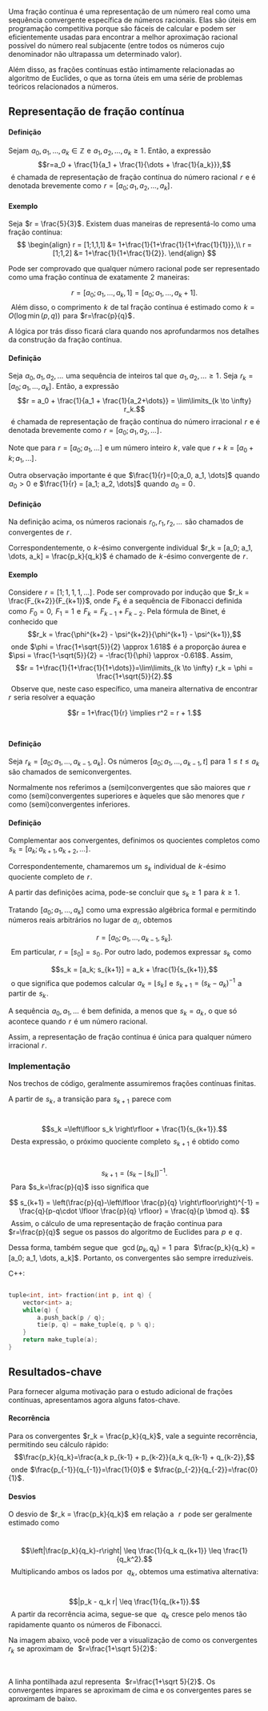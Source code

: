 

Uma fração contínua é uma representação de um número real como uma sequência convergente específica de números racionais. Elas são úteis em programação competitiva porque são fáceis de calcular e podem ser eficientemente usadas para encontrar a melhor aproximação racional possível do número real subjacente (entre todos os números cujo denominador não ultrapassa um determinado valor).

Além disso, as frações contínuas estão intimamente relacionadas ao algoritmo de Euclides, o que as torna úteis em uma série de problemas teóricos relacionados a números.

## Representação de fração contínua

#### Definição

Sejam  $a_0, a_1, \dots, a_k \in \mathbb Z$  e  $a_1, a_2, \dots, a_k \geq 1$ . Então, a expressão
$$r=a_0 + \frac{1}{a_1 + \frac{1}{\dots + \frac{1}{a_k}}},$$ 
é chamada de representação de fração contínua do número racional  $r$  e é denotada brevemente como  $r=[a_0;a_1,a_2,\dots,a_k]$ .

#### Exemplo

Seja  $r = \frac{5}{3}$ . Existem duas maneiras de representá-lo como uma fração contínua:
 
$$ \begin{align} r = [1;1,1,1] &= 1+\frac{1}{1+\frac{1}{1+\frac{1}{1}}},\\ r = [1;1,2] &= 1+\frac{1}{1+\frac{1}{2}}. \end{align} $$

Pode ser comprovado que qualquer número racional pode ser representado como uma fração contínua de exatamente  $2$  maneiras:

$$r = [a_0;a_1,\dots,a_k,1] = [a_0;a_1,\dots,a_k+1].$$ 
Além disso, o comprimento  $k$  de tal fração contínua é estimado como  $k = O(\log \min(p, q))$  para  $r=\frac{p}{q}$ .

A lógica por trás disso ficará clara quando nos aprofundarmos nos detalhes da construção da fração contínua.

#### Definição

Seja  $a_0,a_1,a_2, \dots$  uma sequência de inteiros tal que  $a_1, a_2, \dots \geq 1$ . Seja  $r_k = [a_0; a_1, \dots, a_k]$ . Então, a expressão
$$r = a_0 + \frac{1}{a_1 + \frac{1}{a_2+\dots}} = \lim\limits_{k \to \infty} r_k.$$ 
é chamada de representação de fração contínua do número irracional  $r$  e é denotada brevemente como  $r = [a_0;a_1,a_2,\dots]$ .

Note que para  $r=[a_0;a_1,\dots]$  e um número inteiro  $k$ , vale que  $r+k = [a_0+k; a_1, \dots]$ .

Outra observação importante é que  $\frac{1}{r}=[0;a_0, a_1, \dots]$  quando  $a_0 > 0$  e 
$\frac{1}{r} = [a_1; a_2, \dots]$  quando  $a_0 = 0$ .

#### Definição

Na definição acima, os números racionais  $r_0, r_1, r_2, \dots$  são chamados de convergentes de  $r$ .

Correspondentemente, o  $k$ -ésimo convergente individual  $r_k = [a_0; a_1, \dots, a_k] = \frac{p_k}{q_k}$  é chamado de  $k$ -ésimo convergente de  $r$ .

#### Exemplo

Considere  $r = [1; 1, 1, 1, \dots]$ . Pode ser comprovado por indução que  $r_k = \frac{F_{k+2}}{F_{k+1}}$, onde  $F_k$  é a sequência de Fibonacci definida como  $F_0 = 0$,  $F_1 = 1$  e  $F_{k} = F_{k-1} + F_{k-2}$ . Pela fórmula de Binet, é conhecido que
 
$$r_k = \frac{\phi^{k+2} - \psi^{k+2}}{\phi^{k+1} - \psi^{k+1}},$$ 
onde  $\phi = \frac{1+\sqrt{5}}{2} \approx 1.618$  é a proporção áurea e  $\psi = \frac{1-\sqrt{5}}{2} = -\frac{1}{\phi} \approx -0.618$ . Assim,
 
$$r = 1+\frac{1}{1+\frac{1}{1+\dots}}=\lim\limits_{k \to \infty} r_k = \phi = \frac{1+\sqrt{5}}{2}.$$ 
Observe que, neste caso específico, uma maneira alternativa de encontrar  $r$  seria resolver a equação

$$r = 1+\frac{1}{r} \implies r^2 = r + 1.$$ 

#### Definição

Seja  $r_k = [a_0; a_1, \dots, a_{k-1}, a_k]$ . Os números  $[a_0; a_1, \dots, a_{k-1}, t]$  para  $1 \leq t \leq a_k$  são chamados de semiconvergentes.

Normalmente nos referimos a (semi)convergentes que são maiores que  $r$  como (semi)convergentes superiores e àqueles que são menores que  $r$  como (semi)convergentes inferiores.

#### Definição

Complementar aos convergentes, definimos os quocientes completos como  $s_k = [a_k; a_{k+1}, a_{k+2}, \dots]$ .

Correspondentemente, chamaremos um  $s_k$  individual de  $k$ -ésimo quociente completo de  $r$ .

A partir das definições acima, pode-se concluir que  $s_k \geq 1$  para  $k \geq 1$ .

Tratando  $[a_0; a_1, \dots, a_k]$  como uma expressão algébrica formal e permitindo números reais arbitrários no lugar de  $a_i$ , obtemos

$$r = [a_0; a_1, \dots, a_{k-1}, s_k].$$ 
Em particular,  $r = [s_0] = s_0$ . Por outro lado, podemos expressar  $s_k$  como

$$s_k = [a_k; s_{k+1}] = a_k + \frac{1}{s_{k+1}},$$ 
o que significa que podemos calcular  $a_k = \lfloor s_k \rfloor$  e  $s_{k+1} = (s_k - a_k)^{-1}$  a partir de  $s_k$ .

A sequência  $a_0, a_1, \dots$  é bem definida, a menos que  $s_k=a_k$ , o que só acontece quando  $r$  é um número racional.

Assim, a representação de fração contínua é única para qualquer número irracional  $r$ .

### Implementação

Nos trechos de código, geralmente assumiremos frações contínuas finitas.

A partir de  $s_k$ , a transição para  $s_{k+1}$  parece com

 
$$s_k =\left\lfloor s_k \right\rfloor + \frac{1}{s_{k+1}}.$$ 
Desta expressão, o próximo quociente completo  $s_{k+1}$  é obtido como

 
$$s_{k+1} = \left(s_k-\left\lfloor s_k\right\rfloor\right)^{-1}.$$ 
Para  $s_k=\frac{p}{q}$  isso significa que

$$ s_{k+1} = \left(\frac{p}{q}-\left\lfloor \frac{p}{q} \right\rfloor\right)^{-1} = \frac{q}{p-q\cdot \lfloor \frac{p}{q} \rfloor} = \frac{q}{p \bmod q}. $$ 
Assim, o cálculo de uma representação de fração contínua para  $r=\frac{p}{q}$  segue os passos do algoritmo de Euclides para  $p$  e  $q$ .

Dessa forma, também segue que  
$\gcd(p_k, q_k) = 1$  para  
$\frac{p_k}{q_k} = [a_0; a_1, \dots, a_k]$ . Portanto, os convergentes são sempre irreduzíveis.

C++:

```cpp

tuple<int, int> fraction(int p, int q) {
    vector<int> a;
    while(q) {
        a.push_back(p / q);
        tie(p, q) = make_tuple(q, p % q);
    }
    return make_tuple(a);
}
```


## Resultados-chave
Para fornecer alguma motivação para o estudo adicional de frações contínuas, apresentamos agora alguns fatos-chave.

#### Recorrência
Para os convergentes  $r_k = \frac{p_k}{q_k}$ , vale a seguinte recorrência, permitindo seu cálculo rápido:
 
$$\frac{p_k}{q_k}=\frac{a_k p_{k-1} + p_{k-2}}{a_k q_{k-1} + q_{k-2}},$$ 
onde  $\frac{p_{-1}}{q_{-1}}=\frac{1}{0}$  e  $\frac{p_{-2}}{q_{-2}}=\frac{0}{1}$ .

#### Desvios
O desvio de  $r_k = \frac{p_k}{q_k}$  em relação a  
$r$  pode ser geralmente estimado como

 
$$\left|\frac{p_k}{q_k}-r\right| \leq \frac{1}{q_k q_{k+1}} \leq \frac{1}{q_k^2}.$$ 
Multiplicando ambos os lados por  
$q_k$ , obtemos uma estimativa alternativa:

 
$$|p_k - q_k r| \leq \frac{1}{q_{k+1}}.$$ 
A partir da recorrência acima, segue-se que  
$q_k$  cresce pelo menos tão rapidamente quanto os números de Fibonacci.

Na imagem abaixo, você pode ver a visualização de como os convergentes  
$r_k$  se aproximam de  
$r=\frac{1+\sqrt 5}{2}$ :

 

A linha pontilhada azul representa  
$r=\frac{1+\sqrt 5}{2}$ . Os convergentes ímpares se aproximam de cima e os convergentes pares se aproximam de baixo.